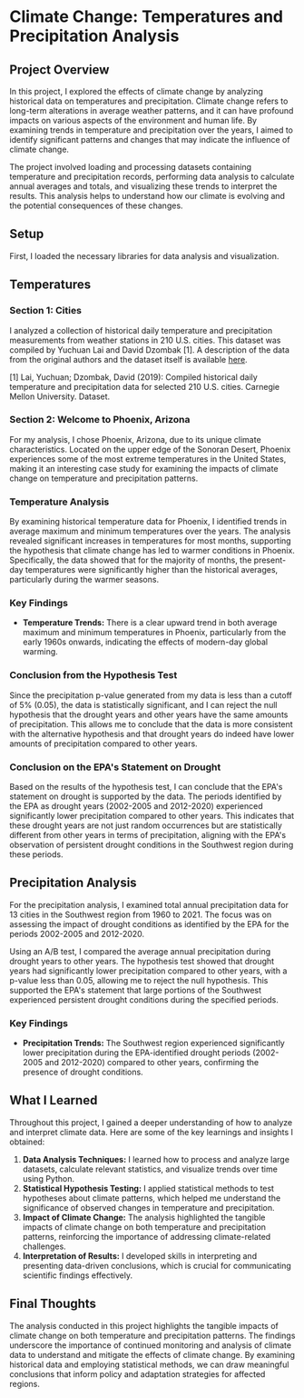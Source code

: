 # Climate Change: Temperatures and Precipitation Analysis

## Project Overview

In this project, I explored the effects of climate change by analyzing historical data on temperatures and precipitation. Climate change refers to long-term alterations in average weather patterns, and it can have profound impacts on various aspects of the environment and human life. By examining trends in temperature and precipitation over the years, I aimed to identify significant patterns and changes that may indicate the influence of climate change.

The project involved loading and processing datasets containing temperature and precipitation records, performing data analysis to calculate annual averages and totals, and visualizing these trends to interpret the results. This analysis helps to understand how our climate is evolving and the potential consequences of these changes.

## Setup

First, I loaded the necessary libraries for data analysis and visualization.

## Temperatures

### Section 1: Cities

I analyzed a collection of historical daily temperature and precipitation measurements from weather stations in 210 U.S. cities. This dataset was compiled by Yuchuan Lai and David Dzombak [1]. A description of the data from the original authors and the dataset itself is available [here](https://kilthub.cmu.edu/articles/dataset/Compiled_daily_temperature_and_precipitation_data_for_the_U_S_cities/7890488).

[1] Lai, Yuchuan; Dzombak, David (2019): Compiled historical daily temperature and precipitation data for selected 210 U.S. cities. Carnegie Mellon University. Dataset.

### Section 2: Welcome to Phoenix, Arizona

For my analysis, I chose Phoenix, Arizona, due to its unique climate characteristics. Located on the upper edge of the Sonoran Desert, Phoenix experiences some of the most extreme temperatures in the United States, making it an interesting case study for examining the impacts of climate change on temperature and precipitation patterns.

### Temperature Analysis

By examining historical temperature data for Phoenix, I identified trends in average maximum and minimum temperatures over the years. The analysis revealed significant increases in temperatures for most months, supporting the hypothesis that climate change has led to warmer conditions in Phoenix. Specifically, the data showed that for the majority of months, the present-day temperatures were significantly higher than the historical averages, particularly during the warmer seasons.

### Key Findings

- **Temperature Trends:** There is a clear upward trend in both average maximum and minimum temperatures in Phoenix, particularly from the early 1960s onwards, indicating the effects of modern-day global warming.

### Conclusion from the Hypothesis Test

Since the precipitation p-value generated from my data is less than a cutoff of 5% (0.05), the data is statistically significant, and I can reject the null hypothesis that the drought years and other years have the same amounts of precipitation. This allows me to conclude that the data is more consistent with the alternative hypothesis and that drought years do indeed have lower amounts of precipitation compared to other years.

### Conclusion on the EPA's Statement on Drought

Based on the results of the hypothesis test, I can conclude that the EPA's statement on drought is supported by the data. The periods identified by the EPA as drought years (2002-2005 and 2012-2020) experienced significantly lower precipitation compared to other years. This indicates that these drought years are not just random occurrences but are statistically different from other years in terms of precipitation, aligning with the EPA's observation of persistent drought conditions in the Southwest region during these periods.

## Precipitation Analysis

For the precipitation analysis, I examined total annual precipitation data for 13 cities in the Southwest region from 1960 to 2021. The focus was on assessing the impact of drought conditions as identified by the EPA for the periods 2002-2005 and 2012-2020.

Using an A/B test, I compared the average annual precipitation during drought years to other years. The hypothesis test showed that drought years had significantly lower precipitation compared to other years, with a p-value less than 0.05, allowing me to reject the null hypothesis. This supported the EPA's statement that large portions of the Southwest experienced persistent drought conditions during the specified periods.

### Key Findings

- **Precipitation Trends:** The Southwest region experienced significantly lower precipitation during the EPA-identified drought periods (2002-2005 and 2012-2020) compared to other years, confirming the presence of drought conditions.

## What I Learned

Throughout this project, I gained a deeper understanding of how to analyze and interpret climate data. Here are some of the key learnings and insights I obtained:

1. **Data Analysis Techniques:** I learned how to process and analyze large datasets, calculate relevant statistics, and visualize trends over time using Python.
2. **Statistical Hypothesis Testing:** I applied statistical methods to test hypotheses about climate patterns, which helped me understand the significance of observed changes in temperature and precipitation.
3. **Impact of Climate Change:** The analysis highlighted the tangible impacts of climate change on both temperature and precipitation patterns, reinforcing the importance of addressing climate-related challenges.
4. **Interpretation of Results:** I developed skills in interpreting and presenting data-driven conclusions, which is crucial for communicating scientific findings effectively.

## Final Thoughts

The analysis conducted in this project highlights the tangible impacts of climate change on both temperature and precipitation patterns. The findings underscore the importance of continued monitoring and analysis of climate data to understand and mitigate the effects of climate change. By examining historical data and employing statistical methods, we can draw meaningful conclusions that inform policy and adaptation strategies for affected regions.
